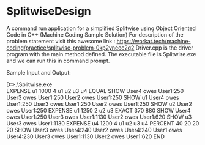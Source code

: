 # SplitwiseDesign
A command run application for a simplified Splitwise using Object Oriented Code in C++ (Machine Coding Sample Solution)
For description of the problem statement visit this awesome link : https://workat.tech/machine-coding/practice/splitwise-problem-0kp2yneec2q2
Driver.cpp is the driver program with the main method defined.
The executable file is Splitwise.exe and we can run this in command prompt.

Sample Input and Output:

D:>.\Splitwise.exe       
EXPENSE u1 1000 4 u1 u2 u3 u4 EQUAL
SHOW
User4 owes User1:250
User3 owes User1:250
User2 owes User1:250
SHOW u1
User4 owes User1:250
User3 owes User1:250
User2 owes User1:250
SHOW u2
User2 owes User1:250
EXPENSE u1 1250 2 u2 u3 EXACT 370 880
SHOW
User4 owes User1:250
User3 owes User1:1130
User2 owes User1:620
SHOW u3
User3 owes User1:1130
EXPENSE u4 1200 4 u1 u2 u3 u4 PERCENT 40 20 20 20
SHOW
User3 owes User4:240
User2 owes User4:240
User1 owes User4:230
User3 owes User1:1130
User2 owes User1:620
END
